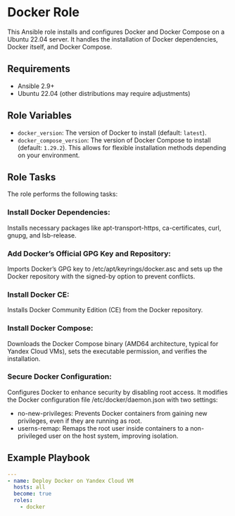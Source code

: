 # Docker Role

This Ansible role installs and configures Docker and Docker Compose on a Ubuntu 22.04 server. It handles the installation of Docker dependencies, Docker itself, and Docker Compose.

## Requirements

- Ansible 2.9+
- Ubuntu 22.04 (other distributions may require adjustments)

## Role Variables

- `docker_version`: The version of Docker to install (default: `latest`).
- `docker_compose_version`: The version of Docker Compose to install (default: `1.29.2`). 
  This allows for flexible installation methods depending on your environment.

## Role Tasks

The role performs the following tasks:

### Install Docker Dependencies:

Installs necessary packages like apt-transport-https, ca-certificates, curl, gnupg, and lsb-release.

### Add Docker’s Official GPG Key and Repository:

Imports Docker’s GPG key to /etc/apt/keyrings/docker.asc and sets up the Docker repository with the signed-by option to prevent conflicts.

### Install Docker CE:

Installs Docker Community Edition (CE) from the Docker repository.

### Install Docker Compose:

Downloads the Docker Compose binary (AMD64 architecture, typical for Yandex Cloud VMs), sets the executable permission, and verifies the installation.

### Secure Docker Configuration:

Configures Docker to enhance security by disabling root access. It modifies the Docker configuration file /etc/docker/daemon.json with two settings:

- no-new-privileges: Prevents Docker containers from gaining new privileges, even if they are running as root.
- userns-remap: Remaps the root user inside containers to a non-privileged user on the host system, improving isolation.

## Example Playbook

```yaml
---
- name: Deploy Docker on Yandex Cloud VM
  hosts: all
  become: true
  roles:
    - docker
```
